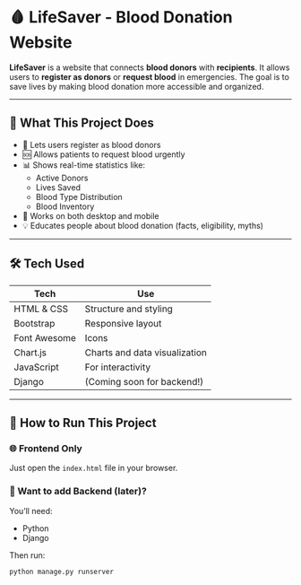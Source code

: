 # 🩸 LifeSaver - Blood Donation Website

**LifeSaver** is a website that connects **blood donors** with **recipients**. It allows users to **register as donors** or **request blood** in emergencies. The goal is to save lives by making blood donation more accessible and organized.

---

## 📌 What This Project Does

- 💖 Lets users register as blood donors
- 🆘 Allows patients to request blood urgently
- 📊 Shows real-time statistics like:
  - Active Donors
  - Lives Saved
  - Blood Type Distribution
  - Blood Inventory
- 📱 Works on both desktop and mobile
- 💡 Educates people about blood donation (facts, eligibility, myths)

---

## 🛠️ Tech Used

| Tech         | Use                          |
|--------------|-------------------------------|
| HTML & CSS   | Structure and styling         |
| Bootstrap    | Responsive layout             |
| Font Awesome | Icons                         |
| Chart.js     | Charts and data visualization |
| JavaScript   | For interactivity             |
| Django       | (Coming soon for backend!)    |

---

## 🚀 How to Run This Project

### 🌐 Frontend Only

Just open the `index.html` file in your browser.

### 🐍 Want to add Backend (later)?

You’ll need:
- Python
- Django

Then run:
```bash
python manage.py runserver